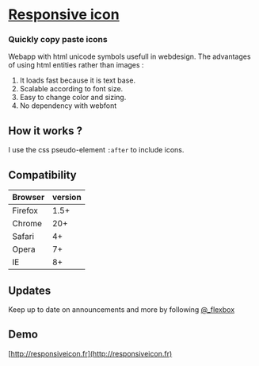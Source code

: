 # [Responsive icon](http://responsiveicon.fr)

### Quickly copy paste icons

Webapp with html unicode symbols usefull in webdesign. The advantages of using html entities rather than images :

1. It loads fast because it is text base.
2. Scalable according to font size.
3. Easy to change color and sizing.
4. No dependency with webfont

## How it works ?

I use the css pseudo-element `:after` to include icons.

## Compatibility

| Browser  | version |
| -------- | ------ |
|  Firefox |  1.5+  |
|  Chrome  |  20+  |
|  Safari  |  4+  |
|  Opera   |  7+  |
|  IE      |  8+  |


## Updates

Keep up to date on announcements and more by following [@_flexbox](http://twitter.com/_flexbox)

## Demo

[http://responsiveicon.fr](http://responsiveicon.fr)
